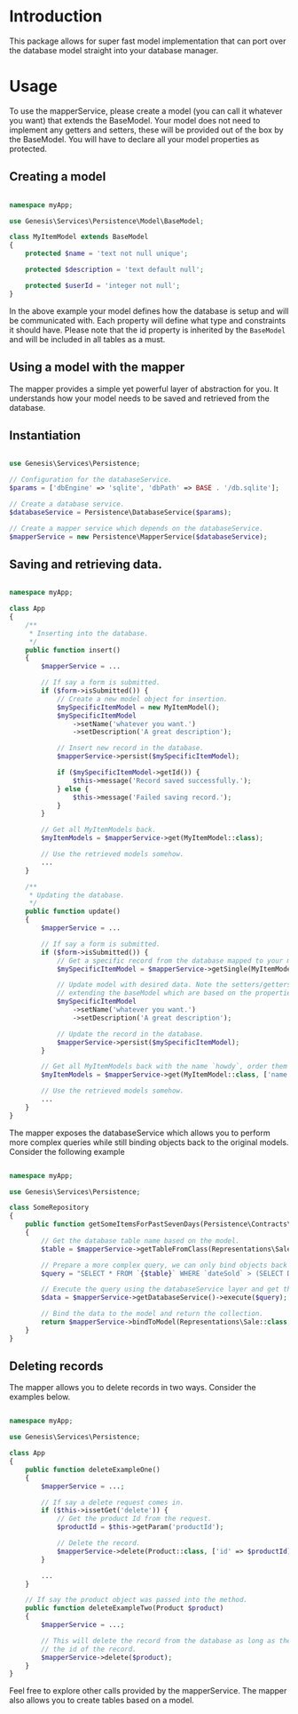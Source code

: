 Introduction
============

This package allows for super fast model implementation that can port over the database model straight into your database manager.

Usage
=====

To use the mapperService, please create a model (you can call it whatever you want) that extends the BaseModel. Your model does not need to implement any getters and setters, these will be provided out of the box by the BaseModel. You will have to declare all your model properties as protected.

Creating a model
-----------------

```php

namespace myApp;

use Genesis\Services\Persistence\Model\BaseModel;

class MyItemModel extends BaseModel
{
    protected $name = 'text not null unique';

    protected $description = 'text default null';

    protected $userId = 'integer not null';
}

```

In the above example your model defines how the database is setup and will be communicated with. Each property will define what type and constraints it should have. Please note that the id property is inherited by the `BaseModel` and will be included in all tables as a must.

Using a model with the mapper
-----------------------------

The mapper provides a simple yet powerful layer of abstraction for you. It understands how your model needs to be saved and retrieved from the database.

Instantiation
-------------

```php

use Genesis\Services\Persistence;

// Configuration for the databaseService.
$params = ['dbEngine' => 'sqlite', 'dbPath' => BASE . '/db.sqlite'];

// Create a database service.
$databaseService = Persistence\DatabaseService($params);

// Create a mapper service which depends on the databaseService.
$mapperService = new Persistence\MapperService($databaseService);

```

Saving and retrieving data.
---------------------------

```php

namespace myApp;

class App
{
    /**
     * Inserting into the database.
     */
    public function insert()
    {
        $mapperService = ...

        // If say a form is submitted.
        if ($form->isSubmitted()) {
            // Create a new model object for insertion.
            $mySpecificItemModel = new MyItemModel();
            $mySpecificItemModel
                ->setName('whatever you want.')
                ->setDescription('A great description');

            // Insert new record in the database.
            $mapperService->persist($mySpecificItemModel);

            if ($mySpecificItemModel->getId()) {
                $this->message('Record saved successfully.');
            } else {
                $this->message('Failed saving record.');
            }
        }

        // Get all MyItemModels back.
        $myItemModels = $mapperService->get(MyItemModel::class);

        // Use the retrieved models somehow.
        ...
    }

    /**
     * Updating the database.
     */
    public function update()
    {
        $mapperService = ...

        // If say a form is submitted.
        if ($form->isSubmitted()) {
            // Get a specific record from the database mapped to your model object.
            $mySpecificItemModel = $mapperService->getSingle(MyItemModel::class, ['id' => $form->get('item_id')]);

            // Update model with desired data. Note the setters/getters are provided out of the box by just
            // extending the baseModel which are based on the properties your model has.
            $mySpecificItemModel
                ->setName('whatever you want.')
                ->setDescription('A great description');

            // Update the record in the database.
            $mapperService->persist($mySpecificItemModel);
        }

        // Get all MyItemModels back with the name `howdy`, order them by the id descending.
        $myItemModels = $mapperService->get(MyItemModel::class, ['name' => 'howdy'], ['id' => 'desc']);

        // Use the retrieved models somehow.
        ...
    }
}

```

The mapper exposes the databaseService which allows you to perform more complex queries while still binding objects back to the original models. Consider the following example

```php

namespace myApp;

use Genesis\Services\Persistence;

class SomeRepository
{
    public function getSomeItemsForPastSevenDays(Persistence\Contracts\MapperService $mapperService)
    {
        // Get the database table name based on the model.
        $table = $mapperService->getTableFromClass(Representations\Sale::class);

        // Prepare a more complex query, we can only bind objects back if we have all columns corresponding to the model.
        $query = "SELECT * FROM `{$table}` WHERE `dateSold` > (SELECT DATETIME('now', '-7 day')) AND `userId` = {$userId}";

        // Execute the query using the databaseService layer and get the data back.
        $data = $mapperService->getDatabaseService()->execute($query);

        // Bind the data to the model and return the collection.
        return $mapperService->bindToModel(Representations\Sale::class, $data);
    }
}

```

Deleting records
----------------

The mapper allows you to delete records in two ways. Consider the examples below.

```php

namespace myApp;

use Genesis\Services\Persistence;

class App
{
    public function deleteExampleOne()
    {
        $mapperService = ...;

        // If say a delete request comes in.
        if ($this->issetGet('delete')) {
            // Get the product Id from the request.
            $productId = $this->getParam('productId');

            // Delete the record.
            $mapperService->delete(Product::class, ['id' => $productId]);
        }

        ...
    }

    // If say the product object was passed into the method.
    public function deleteExampleTwo(Product $product)
    {
        $mapperService = ...;

        // This will delete the record from the database as long as the getId() method on the object returns
        // the id of the record.
        $mapperService->delete($product);
    }
}

```

Feel free to explore other calls provided by the mapperService. The mapper also allows you to create tables based on a model.
